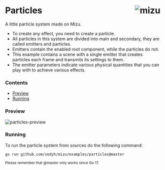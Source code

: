 # <img align="right" src="https://user-images.githubusercontent.com/19890545/146812487-90152c62-b2f4-4b3a-b550-6a4edf417817.gif" alt="mizu" title="Particles" /> Particles

A little particle system made on Mizu.

- To create any effect, you need to create a particle.
- All particles in this system are divided into main and secondary, they are called emitters and particles.
- Emitters contain the enabled root component, while the particles do not.
- This example contains a scene with a single emitter that creates particles each frame and transmits its settings to them.
- The emitter parameters indicate various physical quantities that you can play with to achieve various effects.

### Contents

- [Preview](#preview)
- [Running](#running)

### Preview

![particles-preview](https://user-images.githubusercontent.com/19890545/147395575-8d56c480-12fe-4b35-822a-ae4fd4ae9915.gif)

### Running

To run the particle system from sources do the following command:

```
go run github.com/sedyh/mizu/examples/particles@master
```
<sub>Please remember that @master only works since Go 17.</sub>
